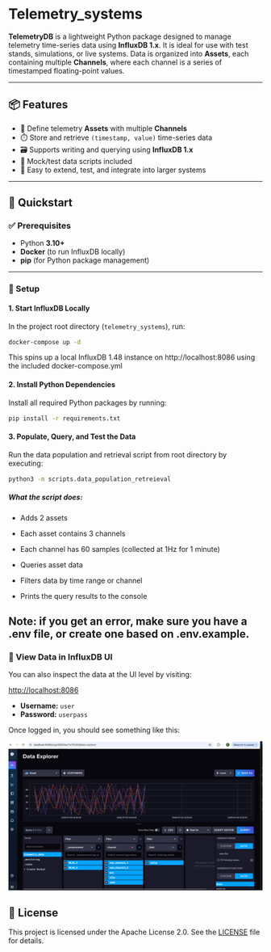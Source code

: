 # Telemetry_systems

**TelemetryDB** is a lightweight Python package designed to manage telemetry time-series data using **InfluxDB 1.x**. It is ideal for use with test stands, simulations, or live systems. Data is organized into **Assets**, each containing multiple **Channels**, where each channel is a series of timestamped floating-point values.

---

## 📦 Features

- 🚀 Define telemetry **Assets** with multiple **Channels**
- ⏱️ Store and retrieve `(timestamp, value)` time-series data
- 🗃️ Supports writing and querying using **InfluxDB 1.x**
- 🧪 Mock/test data scripts included
- 🔁 Easy to extend, test, and integrate into larger systems

---

## 🚀 Quickstart

### ✅ Prerequisites

- Python **3.10+**
- **Docker** (to run InfluxDB locally)
- **pip** (for Python package management)

---

### 🔧 Setup

#### 1. Start InfluxDB Locally

In the project root directory (`telemetry_systems`), run:

```bash
docker-compose up -d
```
This spins up a local InfluxDB 1.48 instance on http://localhost:8086 using the included docker-compose.yml


#### 2. Install Python Dependencies
Install all required Python packages by running:

```bash
pip install -r requirements.txt
```

#### 3. Populate, Query, and Test the Data

Run the data population and retrieval script from root directory by executing:

```bash
python3 -m scripts.data_population_retreieval
```

##### What the script does:

- Adds 2 assets

- Each asset contains 3 channels

- Each channel has 60 samples (collected at 1Hz for 1 minute)

- Queries asset data

- Filters data by time range or channel

- Prints the query results to the console

## Note: if you get an error, make sure you have a .env file, or create one based on .env.example.

### 🧪 View Data in InfluxDB UI

You can also inspect the data at the UI level by visiting:

[http://localhost:8086](http://localhost:8086)

- **Username:** `user`  
- **Password:** `userpass`

Once logged in, you should see something like this:

![InfluxDB Snapshot](images/snapshot.png)

## 📜 License

This project is licensed under the Apache License 2.0. See the [LICENSE](LICENSE) file for details.
